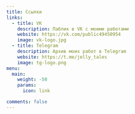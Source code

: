 ```yaml
---
title: Ссылки
links:
  - title: VK
    description: Паблик в VK с моими работами
    website: https://vk.com/public49450954
    image: vk-logo.jpg
  - title: Telegram
    description: Архив моих работ в Telegram
    website: https://t.me/jelly_tales
    image: tg-logo.png
menu:
  main:
    weight: -50
    params:
      icon: link

comments: false
---
```

